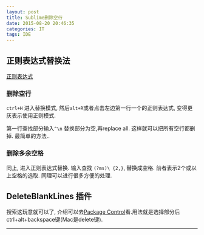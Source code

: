 ```yaml
---
layout: post
title: Sublime删除空行
date: 2015-08-20 20:46:35
categories: IT
tags: IDE
---
```


## 正则表达式替换法

[正则表达式](http://platinhom.github.io/2015/06/10/regexp-re/)

### 删除空行

`ctrl+H` 进入替换模式, 然后`alt+R`或者点击左边第一行一个的正则表达式, 变得更灰表示使用正则模式.  

第一行查找部分输入`^\n` 替换部分为空,再replace all. 这样就可以把所有空行都删掉. 最简单的方法..

### 删除多余空格

同上, 进入正则表达式替换. 输入查找 `(?ms)\ {2,}`, 替换成空格. 前者表示2个或以上空格的选取. 同理可以进行很多方便的处理.


## DeleteBlankLines 插件

搜索这玩意就可以了, 介绍可以去[Package Control](https://packagecontrol.io/packages/DeleteBlankLines)看.用法就是选择部分后ctrl+alt+backspace键(Mac是delete键).


------
